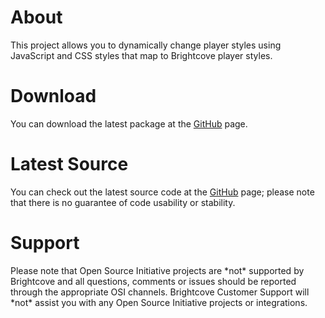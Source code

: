 <h1>
	About
</h1>

<p>
	This project allows you to dynamically change player styles using JavaScript and CSS styles that map to Brightcove player styles.
</p>

<h1>
	Download
</h1>

<p>
	You can download the latest package at the <a href="http://github.com/brightcoveos/Player-CSS-Wrapper">GitHub</a> page.
</p>

<h1>
	Latest Source
</h1>

<p>
	You can check out the latest source code at the <a href="http://github.com/brightcoveos/Player-CSS-Wrapper">GitHub</a> page; please note that there is no guarantee of code usability or stability.
</p>

<h1>
	Support
</h1>

<p>
	Please note that Open Source Initiative projects are *not* supported by Brightcove and all questions, comments or issues should be reported through the appropriate OSI channels. Brightcove Customer Support will *not* assist you with any Open Source Initiative projects or integrations.
</p>